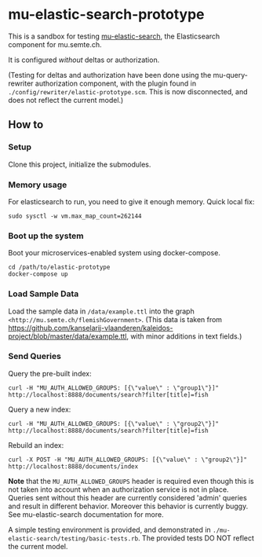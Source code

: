 # mu-elastic-search-prototype


This is a sandbox for testing [mu-elastic-search](https://github.com/nathanielrb/mu-elastic-search), the Elasticsearch component for mu.semte.ch. 

It is configured *without* deltas or authorization. 

(Testing for deltas and authorization have been done using the mu-query-rewriter authorization component, with the plugin found in `./config/rewriter/elastic-prototype.scm`. This is now disconnected, and does not reflect the current model.)

## How to

### Setup

Clone this project, initialize the submodules.

### Memory usage

For elasticsearch to run, you need to give it enough memory. Quick local fix:

    sudo sysctl -w vm.max_map_count=262144

### Boot up the system

Boot your microservices-enabled system using docker-compose.

    cd /path/to/elastic-prototype
    docker-compose up

### Load Sample Data

Load the sample data in `/data/example.ttl` into the graph `<http://mu.semte.ch/flemishGovernment>`. (This data is taken from <https://github.com/kanselarij-vlaanderen/kaleidos-project/blob/master/data/example.ttl>, with minor additions in text fields.)

### Send Queries

Query the pre-built index:

```
curl -H "MU_AUTH_ALLOWED_GROUPS: [{\"value\" : \"group1\"}]" http://localhost:8888/documents/search?filter[title]=fish
```

Query a new index:

```
curl -H "MU_AUTH_ALLOWED_GROUPS: [{\"value\" : \"group2\"}]" http://localhost:8888/documents/search?filter[title]=fish
```

Rebuild an index:

```
curl -X POST -H "MU_AUTH_ALLOWED_GROUPS: [{\"value\" : \"group2\"}]" http://localhost:8888/documents/index
```
**Note** that the `MU_AUTH_ALLOWED_GROUPS` header is required even though this is not taken into account when an authorization service is not in place. Queries sent without this header are currently considered 'admin' queries and result in different behavior. Moreover this behavior is currently buggy. See mu-elastic-search documentation for more.

A simple testing environment is provided, and demonstrated in `./mu-elastic-search/testing/basic-tests.rb`. The provided tests DO NOT reflect the current model.


